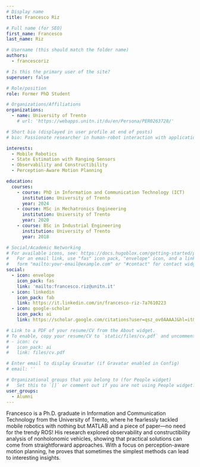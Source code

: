 ```yaml
---
# Display name
title: Francesco Riz

# Full name (for SEO)
first_name: Francesco
last_name: Riz

# Username (this should match the folder name)
authors:
  - francescoriz

# Is this the primary user of the site?
superuser: false

# Role/position
role: Former PhD Student

# Organizations/Affiliations
organizations:
  - name: University of Trento
    # url: 'https://webapps.unitn.it/du/en/Persona/PER0263728/'

# Short bio (displayed in user profile at end of posts)
# bio: Passionate researcher in human-robot interaction with applications to healthcare and manufacturing.

interests:
  - Mobile Robotics
  - State Estimation with Ranging Sensors
  - Observability and Constructibility
  - Perception-Aware Motion Planning

education:
  courses:
    - course: PhD in Information and Communication Technology (ICT)
      institution: University of Trento
      year: 2024
    - course: MSc in Mechatronics Engineering
      institution: University of Trento
      year: 2020
    - course: BSc in Industrial Engineering
      institution: University of Trento
      year: 2018

# Social/Academic Networking
# For available icons, see: https://docs.hugoblox.com/getting-started/page-builder/#icons
#   For an email link, use "fas" icon pack, "envelope" icon, and a link in the
#   form "mailto:your-email@example.com" or "#contact" for contact widget.
social:
  - icon: envelope
    icon_pack: fas
    link: 'mailto:francesco.riz@unitn.it'
  - icon: linkedin
    icon_pack: fab
    link: https://it.linkedin.com/in/francesco-riz-7a7610223
  - icon: google-scholar
    icon_pack: ai
    link: https://scholar.google.com/citations?user=qsz_ov0AAAAJ&hl=it&oi=ao

# Link to a PDF of your resume/CV from the About widget.
# To enable, copy your resume/CV to `static/files/cv.pdf` and uncomment the lines below.
# - icon: cv
#   icon_pack: ai
#   link: files/cv.pdf

# Enter email to display Gravatar (if Gravatar enabled in Config)
# email: ''

# Organizational groups that you belong to (for People widget)
#   Set this to `[]` or comment out if you are not using People widget.
user_groups:
  - Alumni
---
```

Francesco is a Ph.D. graduate in Information and Communication Technology from the University of Trento, where he fearlessly tackled mobile robotics with nothing but MATLAB and a piece of paper—no need for the trendy ROS! His research explored observability and constructibility analysis of nonholonomic vehicles, showing that practical solutions can come from straightforward approaches. With a focus on perception-aware motion planning, he proves that sometimes the simplest methods can lead to interesting insights.
